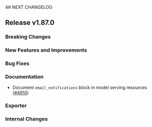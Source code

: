 4# NEXT CHANGELOG

## Release v1.87.0

### Breaking Changes

### New Features and Improvements

### Bug Fixes

### Documentation

* Document `email_notifications` block in model serving resources ([#4910](https://github.com/databricks/terraform-provider-databricks/pull/4910))

### Exporter

### Internal Changes
